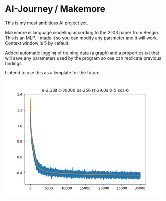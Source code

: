 # AI-Journey / Makemore
This is my most ambitious AI project yet. 

Makemore is language modeling according to the 2003 paper from Bengio. This is an MLP. I made it so you can modify any parameter and it will work. Context window is 5 by default.

Added automatic logging of training data (a graph) and a properties.txt that will save any parameters used by the program so one can replicate previous findings.

I intend to use this as a template for the future.

![alt text](https://github.com/Microwave-Microwave/AI-Journey/blob/main/4_makemore/models/45_graph.png "Graph")

